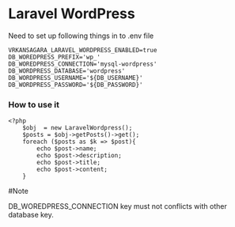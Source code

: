 # Laravel WordPress


Need to set up following things in to .env file

    VRKANSAGARA_LARAVEL_WORDPRESS_ENABLED=true
    DB_WOREDPRESS_PREFIX='wp_'
    DB_WOREDPRESS_CONNECTION='mysql-wordpress'
    DB_WORDPRESS_DATABASE='wordpress'
    DB_WORDPRESS_USERNAME='${DB_USERNAME}'
    DB_WORDPRESS_PASSWORD='${DB_PASSWORD}'



### How to use it

    <?php
        $obj  = new LaravelWordpress();
        $posts = $obj->getPosts()->get();
        foreach ($posts as $k => $post){
            echo $post->name;
            echo $post->description;
            echo $post->title;
            echo $post->content;
        } 
        
        
#Note

DB_WOREDPRESS_CONNECTION key must not conflicts with other database key.


   
